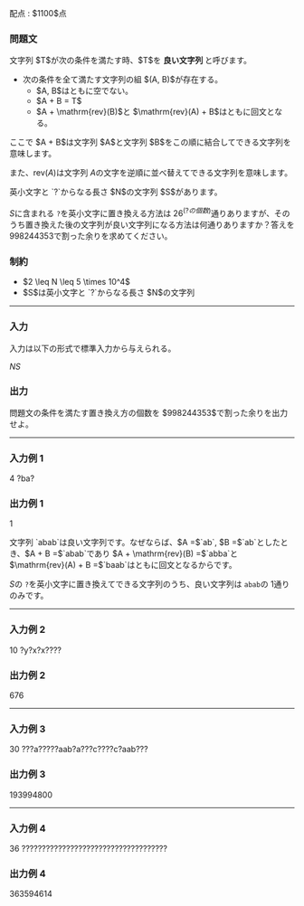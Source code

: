 
<div>

<span>

<span>

<p>
配点 : $1100$点
</p>

<div>

<section>

### **問題文**

<p>
文字列 $T$が次の条件を満たす時、$T$を 
<strong>
良い文字列
</strong>
と呼びます。
</p>

<ul>

<li>
次の条件を全て満たす文字列の組 $(A, B)$が存在する。  
<ul>

<li>
$A, B$はともに空でない。
</li>

<li>
$A + B = T$
</li>

<li>
$A + \mathrm{rev}(B)$と $\mathrm{rev}(A) + B$はともに回文となる。
</li>

</ul>

</li>

</ul>

<p>
ここで $A + B$は文字列 $A$と文字列 $B$をこの順に結合してできる文字列を意味します。

また、$\mathrm{rev}(A)$は文字列 $A$の文字を逆順に並べ替えてできる文字列を意味します。  
</p>

<p>
英小文字と `?`からなる長さ $N$の文字列 $S$があります。

$S$に含まれる `?`を英小文字に置き換える方法は $26^{(? の個数)}$通りありますが、そのうち置き換えた後の文字列が良い文字列になる方法は何通りありますか？答えを $998244353$で割った余りを求めてください。
</p>

</section>

</div>

<div>

<section>

### **制約**

<ul>

<li>
$2 \leq N \leq 5 \times 10^4$
</li>

<li>
$S$は英小文字と `?`からなる長さ $N$の文字列
</li>

</ul>

</section>

</div>

---

<div>

<div>

<section>

### **入力**

<p>
入力は以下の形式で標準入力から与えられる。
</p>

<div>

$N$$S$
</div>

</section>

</div>

<div>

<section>

### **出力**

<p>
問題文の条件を満たす置き換え方の個数を $998244353$で割った余りを出力せよ。
</p>

</section>

</div>

</div>

---

<div>

<section>

### **入力例 1**

<div>

4
?ba?

</div>

</section>

</div>

<div>

<section>

### **出力例 1**

<div>

1

</div>

<p>
文字列 `abab`は良い文字列です。なぜならば、$A =$`ab`, $B =$`ab`としたとき、$A + B =$`abab`であり $A + \mathrm{rev}(B) =$`abba`と $\mathrm{rev}(A) + B =$`baab`はともに回文となるからです。

$S$の `?`を英小文字に置き換えてできる文字列のうち、良い文字列は `abab`の $1$通りのみです。
</p>

</section>

</div>

---

<div>

<section>

### **入力例 2**

<div>

10
?y?x?x????

</div>

</section>

</div>

<div>

<section>

### **出力例 2**

<div>

676

</div>

</section>

</div>

---

<div>

<section>

### **入力例 3**

<div>

30
???a?????aab?a???c????c?aab???

</div>

</section>

</div>

<div>

<section>

### **出力例 3**

<div>

193994800

</div>

</section>

</div>

---

<div>

<section>

### **入力例 4**

<div>

36
????????????????????????????????????

</div>

</section>

</div>

<div>

<section>

### **出力例 4**

<div>

363594614

</div>

</section>

</div>

</span>

</span>

</div>
